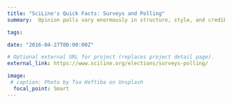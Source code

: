 ```yaml
---
title: "SciLine's Quick Facts: Surveys and Polling"
summary:  Opinion polls vary enormously in structure, style, and credibility, and are easy to mis- or overinterpret. At their best, opinion polls can give an accurate snapshot of broad public sentiment on an issue. But even well-constructed polls are not particularly good at measuring small shifts in opinions over time, and their ability to predict future voter choices is decidedly mixed. Among other confounders for voter polls, people often hold off before settling on a candidate—and even then they often change their minds. The following primer provides some essentials for accurate reporting on polls and surveys. Joint product of the American Statistical Association and AAAS's SciLine.

tags:

date: "2016-04-27T00:00:00Z"

# Optional external URL for project (replaces project detail page).
external_link: https://www.sciline.org/elections/surveys-polling/

image:
 # caption: Photo by Toa Heftiba on Unsplash
  focal_point: Smart
---
```

